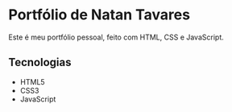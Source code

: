 # Portfólio de Natan Tavares

Este é meu portfólio pessoal, feito com HTML, CSS e JavaScript.

## Tecnologias

- HTML5
- CSS3
- JavaScript
